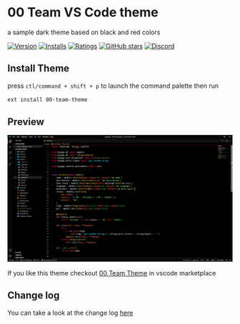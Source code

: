 # 00 Team VS Code theme

a sample dark theme based on black and red colors

[![Version](https://vsmarketplacebadges.dev/version/i007c.00-team-theme.svg?color=F00&label=Version&labelColor=black)][00 Team Theme]
[![Installs](https://vsmarketplacebadges.dev/installs/i007c.00-team-theme.svg?color=F00&label=Installs&labelColor=black)][00 Team Theme]
[![Ratings](https://vsmarketplacebadges.dev/rating-star/i007c.00-team-theme.svg?color=F00&label=Rating&labelColor=black)][00 Team Theme]
[![GitHub stars](https://img.shields.io/github/stars/00-team/theme.svg?color=F00&labelColor=black&style=flat&label=Stars&maxAge=2592000)](https://github.com/00-team/theme)
[![Discord](https://img.shields.io/badge/-Discord-7289da?style=flat&logo=Discord&logoColor=FFFFFF&labelColor=black&color=F00)](https://discord.00-team.org/)

## Install Theme

press `ctl/command + shift + p` to launch the command palette then run

```bash
ext install 00-team-theme
```

## Preview

![Theme Preview](./img/pr.png)

If you like this theme checkout [00 Team Theme] in vscode marketplace

## Change log

You can take a look at the change log [here](https://github.com/00-team/theme/blob/main/vscode/CHANGELOG.md)

[00 Team Theme]: https://marketplace.visualstudio.com/items?itemName=i007c.00-team-theme
